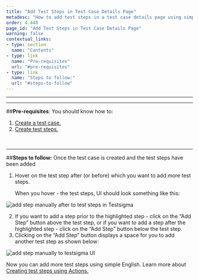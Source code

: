```yaml
---
title: "Add Test Steps in Test Case Details Page"
metadesc: "How to add test steps in a test case details page using simple English"
order: 4.440
page_id: "Add Test Steps in Test Case Details Page"
warning: false
contextual_links:
- type: section
  name: "Contents"
- type: link
  name: "Pre-requisites"
  url: "#pre-requisites"
- type: link
  name: "Steps to follow:"
  url: "#steps-to-follow"
---
```


---


---
##**Pre-requisites**:
You should know how to:
 1. [Create a test case.](https://testsigma.com/docs/test-cases/manage/add-edit-delete/)
 2. [Create test steps.](https://testsigma.com/docs/test-cases/create-steps-nl/overview/)

&emsp;

---
##**Steps to follow:**
Once the test case is created and the test steps have been added
 1. Hover on the test step after (or before) which you want to add more test steps. 

    When you hover - the test steps, UI should look something like this:

![add step manually after to test steps in Testsigma](https://docs.testsigma.com/images/web-apps/add-step-manually-to-test-steps-testsigma.png)

 2. if you want to add a step prior to the highlighted step - click on the “Add Step” button above the test step, or if you want to add a step after the highlighted step - click on the “Add Step” button below the test step. 
 3. Clicking on the “Add Step” button displays a space for you to add another test step as shown below:

![add step manually to testsigma UI](https://docs.testsigma.com/images/web-apps/add-step-manually-testsigma-ui.png)

Now you can add more test steps using simple English. Learn more about [Creating test steps using Actions.](https://testsigma.com/docs/test-cases/create-steps-nl/overview/)

